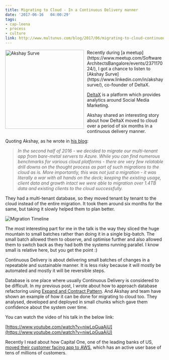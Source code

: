 ```yaml
---
title: Migrating to Cloud - In a Continuous Delivery manner
date: '2017-06-16	04:00:29'
tags: 
- cap-leena
- process
- culture
link: http://www.multunus.com/blog/2017/06/migrating-to-cloud-continuous-delivery/
---
```


<img src="https://media.licdn.com/mpr/mpr/shrinknp_400_400/p/7/005/074/19e/017c499.jpg" alt="Akshay Surve" style="width:250px;float: left;padding-right:10px;"/>
Recently during [a meetup](https://www.meetup.com/SoftwareArchitectsBangalore/events/237117024/), I got a chance to listen to [Akshay Surve](https://www.linkedin.com/in/akshaysurve/), co-founder of DeltaX. 

[DeltaX](http://www.deltax.com/) is a platform which provides analytics around Social Media Marketing. 

Akshay shared an interesting story about how DeltaX moved to cloud over a period of six months in a continuous delivery manner. 

Quoting Akshay, as he wrote in [his blog](https://dxrecursion.aerobatic.io/articles/2017-04/migration-to-azure):

>*In the second half of 2016 - we decided to migrate our multi-tenant app from bare-metal servers to Azure. While you can find numerous benchmarks for various cloud platforms - there are very few relatable drill downs on the thought process as part of such migrations to the cloud as is. More importantly, this was not just a migration - it was literally a war with all hands on the deck; keeping the existing usage, client data and growth intact we were able to migration over 1.4TB data and existing clients to the cloud successfully.*

They had a multi-tenant database, so they moved tenant by tenant to the cloud instead of the entire migration. It took them around six months for the same, but taking it slowly helped them to plan better. 

![Migration Timeline](https://s3.amazonaws.com/multunus-cdimages/deltaX-migration.png)

The most interesting part for me in the talk is the way they sliced the huge mountain to small batches rather than doing it in a single big-batch. The small batch allowed them to observe, and optimise further and also allowed them to switch back as they had both the systems running parallel. I know small is relative here, but you get the point :)

Continuous Delivery is about delivering small batches of changes in a repeatable and sustainable manner. It is less risky because it will mostly be automated and mostly it will be reversible steps. 

Database is one place where usually Continuous Delivery is considered to be difficult. In my previous post, I wrote about how to approach database refactoring using [Expand and Contract Pattern](http://www.multunus.com/blog/2017/06/continuous-delivery-for-database/). And Akshay and team have shown an example of how it can be done for migrating to cloud too. They analysed, developed and deployed in small chunks which gave them confidence about the system over time.

You can watch the video of his talk in the below link:

[https://www.youtube.com/watch?v=niwLpGuaAiU](https://www.youtube.com/watch?v=niwLpGuaAiU)

Recently I read about how Capital One, one of the leading banks of US, [moved their customer facing app to AWS](https://medium.com/capital-one-developers/moving-one-of-capital-ones-largest-customer-facing-apps-to-aws-668d797af6fc?imm_mid=0f2918&cmp=em-webops-na-na-newsltr_20170609), which has an active user base of tens of millions of customers.

